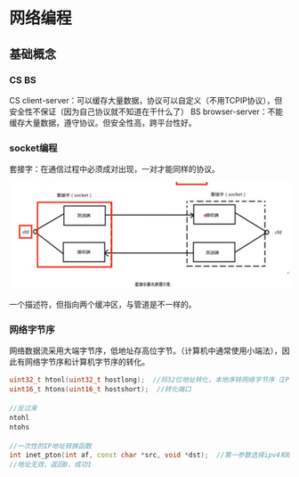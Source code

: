 # 网络编程
## 基础概念
### CS  BS
CS client-server：可以缓存大量数据，协议可以自定义（不用TCPIP协议），但安全性不保证（因为自己协议就不知道在干什么了）
BS browser-server：不能缓存大量数据，遵守协议。但安全性高，跨平台性好。

### socket编程
套接字：在通信过程中必须成对出现，一对才能同样的协议。

![Alt text](image-103.png)

一个描述符，但指向两个缓冲区，与管道是不一样的。

### 网络字节序
网络数据流采用大端字节序，低地址存高位字节。（计算机中通常使用小端法），因此有网络字节序和计算机字节序的转化。

```c++
uint32_t htonl(uint32_t hostlong);  //将32位地址转化，本地序转网络字节序（IP）
uint16_t htons(uint16_t hostshort);  //转化端口

//反过来
ntohl
ntohs

//一次性的IP地址转换函数
int inet_pton(int af, const char *src, void *dst);  //第一参数选择ipv4和6，第二参数为IP地址点分十进制，dst为转换后的网络字节序地址
//地址无效，返回0，成功1
```

